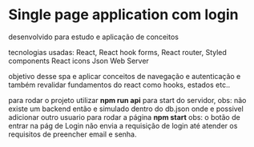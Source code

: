 <h1>Single page application com login</h1>

desenvolvido para estudo e aplicação de conceitos

tecnologias usadas:
React,
React hook forms,
React router,
Styled components
React icons
Json Web Server

objetivo desse spa e aplicar conceitos de navegação e autenticação e também revalidar fundamentos do react como hooks, estados etc..

para rodar o projeto utilizar <strong>npm run api</strong> para start do servidor, obs: não existe um backend então e simulado dentro do db.json onde e possivel adicionar outro usuario
para rodar a página <strong>npm start</strong>
obs: o botão de entrar na pág de Login não envia a requisição de login até atender os requisitos de preencher email e senha.
